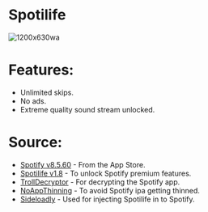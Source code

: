 # Spotilife
![1200x630wa](https://github.com/Dr-Sauce/spotilife/assets/82555878/c8f9458a-9e13-447d-8bf8-c049d7f61cc1)

# Features:
- Unlimited skips.
- No ads.
- Extreme quality sound stream unlocked.

# Source:
- [Spotify v8.5.60](https://apps.apple.com/app/spotify-music-and-podcasts/id324684580) - From the App Store.
- [Spotilife v1.8](https://julio.hackyouriphone.org/./debfiles/com.julioverne.spotilife_1.8_iphoneos-arm.deb) - To unlock Spotify premium features.
- [TrollDecryptor](https://github.com/wh1te4ever/TrollDecryptor) - For decrypting the Spotify app.
- [NoAppThinning](https://alias20.gitlab.io/apt/debs/it.ned.noappthinning_1.1_iphoneos-arm64.deb) - To avoid Spotify ipa getting thinned.
- [Sideloadly](https://sideloadly.io/) - Used for injecting Spotilife in to Spotify.
